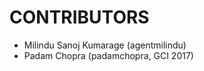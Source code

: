 CONTRIBUTORS
============

 - Milindu Sanoj Kumarage (agentmilindu)
 - Padam Chopra (padamchopra, GCI 2017)
